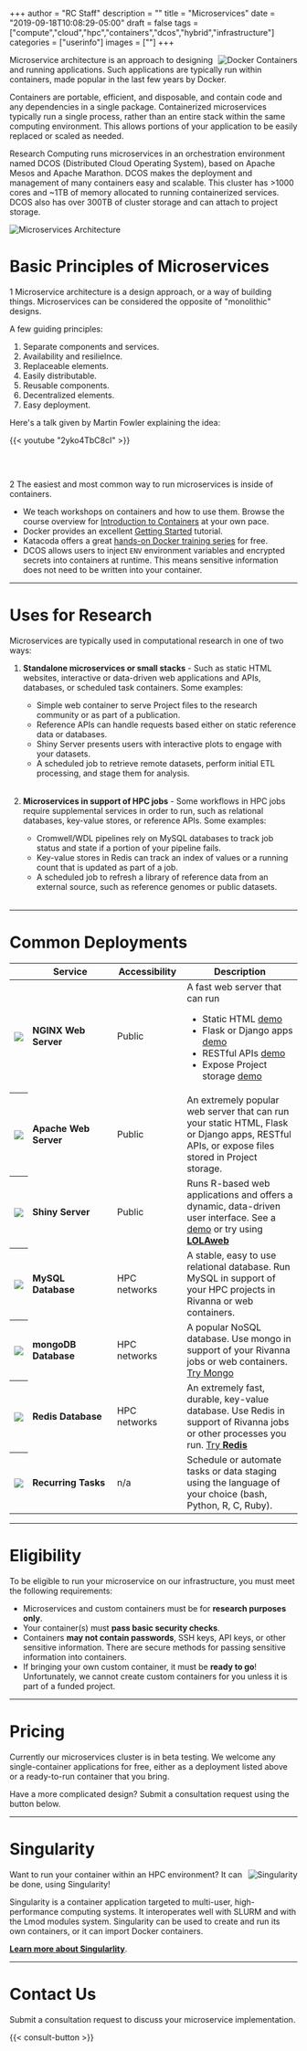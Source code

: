 +++
author = "RC Staff"
description = ""
title = "Microservices"
date = "2019-09-18T10:08:29-05:00"
draft = false
tags = ["compute","cloud","hpc","containers","dcos","hybrid","infrastructure"]
categories = ["userinfo"]
images = [""]
+++

<p class=lead>
  <img src="/images/docker-logo.png" style="max-width:30%;" alt="Docker Containers" align="right" />
  Microservice architecture is an approach to designing and running applications. Such applications are typically run within containers, made popular in the last few years by Docker.
</p>
<p class=lead>
  Containers are portable, efficient, and disposable, and contain code and any dependencies in a single package.
  Containerized microservices typically run a single process, rather than an entire stack within the same computing environment. 
  This allows portions of your application to be easily replaced or scaled as needed.
</p>

<p class=lead>
  Research Computing runs microservices in an orchestration environment named DCOS (Distributed Cloud Operating System), based on Apache Mesos and Apache Marathon.
  DCOS makes the deployment and management of many containers easy and scalable.
  This cluster has >1000 cores and ~1TB of memory allocated to running containerized services. DCOS also has over 300TB of cluster storage and can attach to project storage.
</p>

<img src="/images/microservices/microservice-cluster.jpg" alt="Microservices Architecture" style="" />

# Basic Principles of Microservices

<p class="lead"><span class="badge badge-default">1</span> Microservice architecture is a design approach, or a way of building things. Microservices can be considered the opposite of "monolithic" designs.</p>

A few guiding principles:

1. Separate components and services.
2. Availability and resilielnce.
3. Replaceable elements.
4. Easily distributable.
5. Reusable components.
6. Decentralized elements.
7. Easy deployment.

Here's a talk given by Martin Fowler explaining the idea:

{{< youtube "2yko4TbC8cI" >}}

<div style="width:100%;height:2rem;"></div>

<p class="lead"><span class="badge badge-default">2</span> The easiest and most common way to run microservices is inside of containers.</p>

- We teach workshops on containers and how to use them. Browse the course overview for <a href="https://workshops.rc.virginia.edu/lesson/containers/" target="_new">Introduction to Containers</a> at your own pace.
- Docker provides an excellent [Getting Started](https://docs.docker.com/get-started/) tutorial.
- Katacoda offers a great [hands-on Docker training series](https://www.katacoda.com/courses/docker) for free.
- DCOS allows users to inject `ENV` environment variables and encrypted secrets into containers at runtime. This means sensitive information does not need to be written into your container.

- - -

# Uses for Research

<p class="lead">Microservices are typically used in computational research in one of two ways:</p>



<ol>
  <li class=lead><b>Standalone microservices or small stacks</b> - Such as static HTML websites, interactive or data-driven web applications and APIs, databases, or scheduled task containers. Some examples:</li>
    <ul style="margin-bottom:2rem;">
      <li>Simple web container to serve Project files to the research community or as part of a publication.
      <li>Reference APIs can handle requests based either on static reference data or databases.
      <li>Shiny Server presents users with interactive plots to engage with your datasets.
      <li>A scheduled job to retrieve remote datasets, perform initial ETL processing, and stage them for analysis.
    </ul>

  <li class=lead><b>Microservices in support of HPC jobs</b> - Some workflows in HPC jobs require supplemental services in order to run, such as relational databases, key-value stores, or reference APIs. Some examples:</li>
    <ul style="margin-bottom:2rem;">
      <li>Cromwell/WDL pipelines rely on MySQL databases to track job status and state if a portion of your pipeline fails.
      <li>Key-value stores in Redis can track an index of values or a running count that is updated as part of a job.
      <li>A scheduled job to refresh a library of reference data from an external source, such as reference genomes or public datasets.
    </ul>
</ol>

- - -

# Common Deployments

<table class="table table-striped">
  <thead>
    <tr>
      <th scope="col"></th>
      <th scope="col">Service</th>
      <th scope="col">Accessibility</th>
      <th scope="col" style="width:40%;">Description</th>
    </tr>
  </thead>
  <tbody>
    <tr>
      <th scope="row" style="text-align:center;"><img style="max-width:4rem;" src="/images/microservices/nginx-500x500.png" /></th>
      <td style="font-weight:bold;">NGINX Web Server</td>
      <td>Public</td>
      <td>A fast web server that can run
        <ul>
          <li>Static HTML <a target="_new" href="http://bioterms.org/" class="badge badge-primary">demo</a>
          <li>Flask or Django apps <a target="_new" href="http://bartweb.org/" class="badge badge-primary">demo</a>
          <li>RESTful APIs <a target="_new" href="http://refgenomes.databio.org/" class="badge badge-primary">demo</a>
          <li>Expose Project storage <a target="_new" href="http://qdemo.uvadcos.io/" class="badge badge-primary">demo</a>
        </ul>
      </td>
    </tr>
    <tr>
      <th scope="row" style="text-align:center;"><img style="max-width:6rem;" src="/images/microservices/apache_logo.jpg" /></th>
      <td style="font-weight:bold;">Apache Web Server</td>
      <td>Public</td>
      <td>An extremely popular web server that can run your static HTML, Flask or Django apps, RESTful APIs, or expose files stored in Project storage.</td>
    </tr>
    <tr>
      <th scope="row" style="text-align:center;"><img style="max-width:4rem;" src="/images/microservices/shiny-server.png" /></th>
      <td style="font-weight:bold;">Shiny Server</td>
      <td>Public</td>
      <td>Runs R-based web applications and offers a dynamic, data-driven user interface. See a <a href="https://www.rstudio.com/products/shiny/shiny-user-showcase/" target="_new" class="badge badge-primary">demo</a> or try using <a target="_new" href="http://lolaweb.databio.org/" class="badge badge-primary"><b>LOLAweb</a></td>
    </tr>
    <tr>
      <th scope="row" style="text-align:center;"><img style="max-width:4.5rem;" src="/images/microservices/mysql_PNG9.png" /></th>
      <td style="font-weight:bold;">MySQL Database</td>
      <td>HPC networks</td>
      <td>A stable, easy to use relational database. Run MySQL in support of your HPC projects in Rivanna or web containers.</td>
    </tr>
    <tr>
      <th scope="row" style="text-align:center;"><img style="max-width:6rem;" src="/images/microservices/mongodb.png" /></th>
      <td style="font-weight:bold;">mongoDB Database</td>
      <td>HPC networks</td>
      <td>A popular NoSQL database. Use mongo in support of your Rivanna jobs or web containers. <a href="https://mongoplayground.net/" target="_new" class="badge badge-primary">Try Mongo</a></td>
    </tr>
    <tr>
      <th scope="row" style="text-align:center;"><img style="max-width:4rem;" src="/images/microservices/redis.svg" /></th>
      <td style="font-weight:bold;">Redis Database</td>
      <td>HPC networks</td>
      <td>An extremely fast, durable, key-value database. Use Redis in support of Rivanna jobs or other processes you run. <a href="https://try.redis.io/" target="_new" class="badge badge-primary">Try <b>Redis</b></a></td>
    </tr>
    <tr>
      <th scope="row" style="text-align:center;"><img style="max-width:4rem;" src="/images/microservices/bash_512x512.png" /></th>
      <td style="font-weight:bold;">Recurring Tasks</td>
      <td>n/a</td>
      <td>Schedule or automate tasks or data staging using the language of your choice (bash, Python, R, C, Ruby).</td>
    </tr>
  </tbody>
</table>

- - - 

# Eligibility

<div class="alert alert-danger" role="alert">
To be eligible to run your microservice on our infrastructure, you must meet the following requirements:

<ul>
  <li>Microservices and custom containers must be for <b>research purposes only</b>.
  <li>Your container(s) must <b>pass basic security checks</b>. 
  <li>Containers <b>may not contain passwords</b>, SSH keys, API keys, or other sensitive information. There are secure methods for passing sensitive information into containers.
  <li>If bringing your own custom container, it must be <b>ready to go</b>! Unfortunately, we cannot create custom containers for you unless it is part of a funded project.
</ul>
</div>

- - -

# Pricing

Currently our microservices cluster is in beta testing. We welcome any single-container applications for free, 
either as a deployment listed above or a ready-to-run container that you bring.

Have a more complicated design? Submit a consultation request using the button below.

- - -

# Singularity

<img align="right" style="max-width:20%;" src="/images/rivanna/singularity-logo.png" alt="Singularity" />

Want to run your container within an HPC environment? It can be done, using Singularity! 

Singularity is a container application targeted to multi-user, high-performance computing systems. It interoperates well with SLURM and with the Lmod modules system. Singularity can be used to create and run its own containers, or it can import Docker containers.

[**Learn more about Singularlity**](/userinfo/rivanna/software/containers/).

- - -

# Contact Us

Submit a consultation request to discuss your microservice implementation.

{{< consult-button >}}
